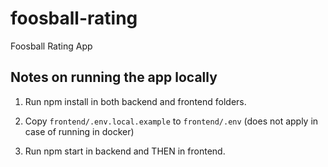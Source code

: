 # foosball-rating

Foosball Rating App

Notes on running the app locally
--------------------------------

1) Run npm install in both backend and frontend folders.

2) Copy `frontend/.env.local.example` to `frontend/.env` 
(does not apply in case of running in docker)

3) Run npm start in backend and THEN in frontend.
